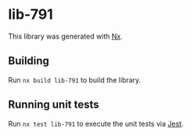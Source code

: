 # lib-791

This library was generated with [Nx](https://nx.dev).

## Building

Run `nx build lib-791` to build the library.

## Running unit tests

Run `nx test lib-791` to execute the unit tests via [Jest](https://jestjs.io).
